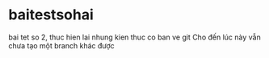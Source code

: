 # baitestsohai
bai tet so 2, thuc hien lai nhung kien thuc co ban ve git
Cho đến lúc này vẫn chưa tạo một branch khác được